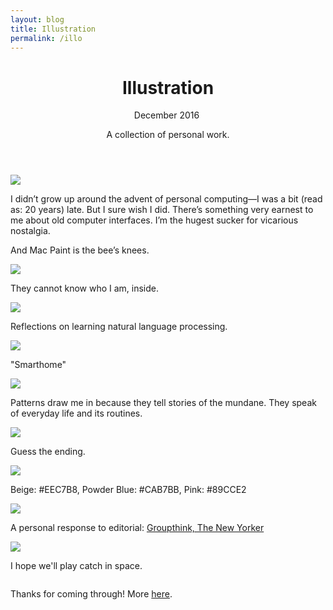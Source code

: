 ```yaml
---
layout: blog
title: Illustration
permalink: /illo
---
```


  <header class="tc-l pt4 pt5-ns">
    <h1 class="f3 fw7 f2-m f-subheadline-l font-primary measure lh-title mt0">Illustration</h1>
    <time class="f5 f4-l db fw1 font-body mb4">December 2016</time>
    <img class="db ph6 center w-50" src="/assets/img/illo/man.jpg" alt="">
    <p class="f4 mb4 tc center measure lh-copy font-body">
  A collection of personal  work.
    </p>
    <!-- <img class="db ph6 center" src="/assets/img/illo/paint1.png" alt=""/> -->
  </header>

![](/assets/img/illo/paint2.png)

I didn’t grow up around the advent of personal computing—I was a bit (read as: 20 years) late. But I sure wish I did. There’s something very earnest to me about old computer interfaces. I’m the hugest sucker for vicarious nostalgia.

And Mac Paint is the bee’s knees.

![](/assets/img/illo/cat2.png)

They cannot know who I am, inside.

![](/assets/img/illo/drowning.jpg)

Reflections on learning natural language processing.

<!-- Some people start writing code by the time they're 8. They can tell you stories of their dads bringing home Commodore 128s, showing them BASIC, or Scratch, or Python, or whatever the hell dads and moms show their kids nowadays. They latch right on. They write games. They spend after school at the computer lab. They write their own compilers.

I am not these people. Learning to code was very painful for me. It wasn't until after much sweat and blood had been shed, that I felt like I had stumbled upon something incredible. -->

![](/assets/img/illo/smarthome.jpg)

"Smarthome"

![](/assets/img/illo/apartments.jpg)

Patterns draw me in because they tell stories of the mundane. They speak of everyday life and its routines.

![](/assets/img/illo/eden.jpg)

Guess the ending.

![](/assets/img/illo/housey.jpg)

Beige: #EEC7B8, Powder Blue: #CAB7BB, Pink: #89CCE2

![](/assets/img/illo/wave.jpg)

A personal response to editorial: [Groupthink, The New Yorker](https://www.newyorker.com/magazine/2012/01/30/groupthink)

![](/assets/img/illo/spacey.jpg)

I hope we'll play catch in space.

<img class="db ph6 center" src="{{site.baseurl}}/assets/img/illo/cat.jpg" alt="">


Thanks for coming through! More [here](http://messybin.tumblr.com).

<!--

    <p class="f4 mb4 center measure lh-copy">
    I didn’t grow up around the advent of personal computing—I was a bit (read as: 20 years) late. But I sure wish I did. There’s something very earnest to me about old computer interfaces. I’m the hugest sucker for vicarious nostalgia.
    </p>
    <p class="f4 mb4 center measure lh-copy">
    And Mac Paint is the bee’s knees.
    </p>
    <div class="measure db center f5 f4-ns lh-copy">

    <img class="db w-100 mt4 mt5-ns" src="/assets/img/illo/cat2.png" alt=""/>
    <p class="f4 mb4 center measure lh-copy">
    They cannot know who I am, inside.
    </p>
    <img class="db w-100 mt4 mt5-ns" src="/assets/img/illo/drowning.jpg" alt=""/>
    <p class="f4 mb4 center measure lh-copy">
    Some people start writing code by the time they're 8. They can tell you stories of their dads bringing home Commodore 128s, showing them BASIC, or Scratch, or Python, or whatever the hell dads and moms show their kids nowadays. They latch right on. They write games. They spend after school at the computer lab. They write their own compilers.
    </p>
    <p class="f4 mb4 center measure lh-copy">
    I am not these people. Learning to code was very painful for me. It wasn't until after much sweat and blood had been shed, that I felt like I had stumbled upon something incredible.
    </p>
    <img class="db w-100 mt4 mt5-ns" src="" alt=""/>
    <p class="f4 mb4 center measure lh-copy">"Smarthome"</p>

    <img class="db w-100 mt4 mt5-ns" src="/assets/img/illo/apartments.jpg" alt=""/>

    <p class="f4 mb4 center measure lh-copy">
   Patterns draw me in because they tell stories of the mundane. They speak of everyday life and its routines.
  </p>
  <img class="db w-100 mt4 mt5-ns" src="/assets/img/illo/eden.jpg" alt=""/>
  <p class="f4 mb4 center measure lh-copy">
   Guess the ending.
   </p>

   <img class="db ph6 center" src="{{site.baseurl}}/assets/img/illo/cat.jpg" alt="">

<p class="f4 mb4 tc lh-copy baskerville">
Thanks for coming through! I keep a sketchblog <a class="link black underline dim" href="http://messybin.tumblr.com">here</a>.
</p>
</div> -->

